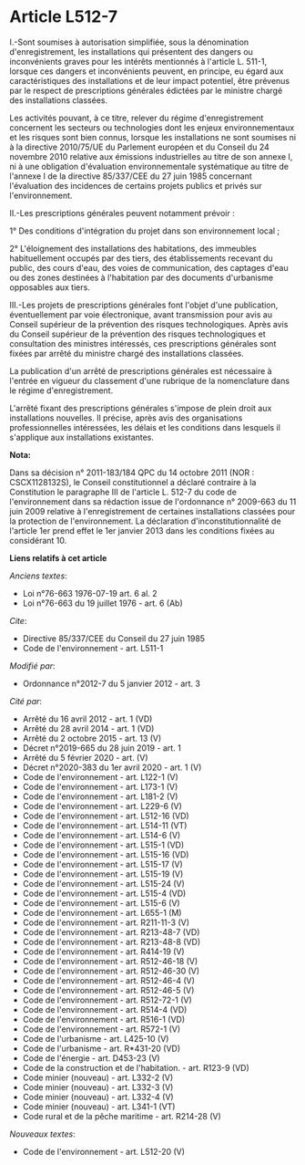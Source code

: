 # Article L512-7

I.-Sont soumises à autorisation simplifiée, sous la dénomination d'enregistrement, les installations qui présentent des
dangers ou inconvénients graves pour les intérêts mentionnés à l'article L. 511-1, lorsque ces dangers et inconvénients
peuvent, en principe, eu égard aux caractéristiques des installations et de leur impact potentiel, être prévenus par le
respect de prescriptions générales édictées par le ministre chargé des installations classées. 

Les activités pouvant, à ce titre, relever du régime d'enregistrement concernent les secteurs ou technologies dont les enjeux
environnementaux et les risques sont bien connus, lorsque les installations ne sont soumises ni à la directive 2010/75/UE du
Parlement européen et du Conseil du 24 novembre 2010 relative aux émissions industrielles au titre de son annexe I, ni à une
obligation d'évaluation environnementale systématique au titre de l'annexe I de la directive 85/337/CEE du 27 juin 1985
concernant l'évaluation des incidences de certains projets publics et privés sur l'environnement. 

II.-Les prescriptions générales peuvent notamment prévoir : 

1° Des conditions d'intégration du projet dans son environnement local ; 

2° L'éloignement des installations des habitations, des immeubles habituellement occupés par des tiers, des établissements
recevant du public, des cours d'eau, des voies de communication, des captages d'eau ou des zones destinées à l'habitation par
des documents d'urbanisme opposables aux tiers. 

III.-Les projets de prescriptions générales font l'objet d'une publication, éventuellement par voie électronique, avant
transmission pour avis au Conseil supérieur de la prévention des risques technologiques. Après avis du Conseil supérieur de
la prévention des risques technologiques et consultation des ministres intéressés, ces prescriptions générales sont fixées
par arrêté du ministre chargé des installations classées. 

La publication d'un arrêté de prescriptions générales est nécessaire à l'entrée en vigueur du classement d'une rubrique de la
nomenclature dans le régime d'enregistrement.

L'arrêté fixant des prescriptions générales s'impose de plein droit aux installations nouvelles. Il précise, après avis des
organisations professionnelles intéressées, les délais et les conditions dans lesquels il s'applique aux installations
existantes.

**Nota:**

Dans sa décision n° 2011-183/184 QPC du 14 octobre 2011 (NOR : CSCX1128132S), le Conseil constitutionnel a déclaré contraire
à la Constitution le paragraphe III de l'article L. 512-7 du code de l'environnement dans sa rédaction issue de l'ordonnance
n° 2009-663 du 11 juin 2009 relative à l'enregistrement de certaines installations classées pour la protection de
l'environnement. La déclaration d'inconstitutionnalité de l'article 1er prend effet le 1er janvier 2013 dans les conditions
fixées au considérant 10.

**Liens relatifs à cet article**

_Anciens textes_:

  - Loi n°76-663 1976-07-19 art. 6 al. 2
  - Loi n°76-663 du 19 juillet 1976 - art. 6 (Ab)

_Cite_:

  - Directive 85/337/CEE du Conseil du 27 juin 1985
  - Code de l'environnement - art. L511-1

_Modifié par_:

  - Ordonnance n°2012-7 du 5 janvier 2012 - art. 3

_Cité par_:

  - Arrêté du 16 avril 2012 - art. 1 (VD)
  - Arrêté du 28 avril 2014 - art. 1 (VD)
  - Arrêté du 2 octobre 2015 - art. 13 (V)
  - Décret n°2019-665 du 28 juin 2019 - art. 1
  - Arrêté du 5 février 2020 - art. (V)
  - Décret n°2020-383 du 1er avril 2020 - art. 1 (V)
  - Code de l'environnement - art. L122-1 (V)
  - Code de l'environnement - art. L173-1 (V)
  - Code de l'environnement - art. L181-2 (V)
  - Code de l'environnement - art. L229-6 (V)
  - Code de l'environnement - art. L512-16 (VD)
  - Code de l'environnement - art. L514-11 (VT)
  - Code de l'environnement - art. L514-6 (V)
  - Code de l'environnement - art. L515-1 (VD)
  - Code de l'environnement - art. L515-16 (VD)
  - Code de l'environnement - art. L515-17 (V)
  - Code de l'environnement - art. L515-19 (V)
  - Code de l'environnement - art. L515-24 (V)
  - Code de l'environnement - art. L515-4 (VD)
  - Code de l'environnement - art. L515-6 (V)
  - Code de l'environnement - art. L655-1 (M)
  - Code de l'environnement - art. R211-11-3 (V)
  - Code de l'environnement - art. R213-48-7 (VD)
  - Code de l'environnement - art. R213-48-8 (VD)
  - Code de l'environnement - art. R414-19 (V)
  - Code de l'environnement - art. R512-46-18 (V)
  - Code de l'environnement - art. R512-46-30 (V)
  - Code de l'environnement - art. R512-46-4 (V)
  - Code de l'environnement - art. R512-46-5 (V)
  - Code de l'environnement - art. R512-72-1 (V)
  - Code de l'environnement - art. R514-4 (VD)
  - Code de l'environnement - art. R516-1 (VD)
  - Code de l'environnement - art. R572-1 (V)
  - Code de l'urbanisme - art. L425-10 (V)
  - Code de l'urbanisme - art. R*431-20 (VD)
  - Code de l'énergie - art. D453-23 (V)
  - Code de la construction et de l'habitation. - art. R123-9 (VD)
  - Code minier (nouveau) - art. L332-2 (V)
  - Code minier (nouveau) - art. L332-3 (V)
  - Code minier (nouveau) - art. L332-4 (V)
  - Code minier (nouveau) - art. L341-1 (VT)
  - Code rural et de la pêche maritime - art. R214-28 (V)

_Nouveaux textes_:

  - Code de l'environnement - art. L512-20 (V)
